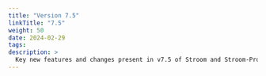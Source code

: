 ```yaml
---
title: "Version 7.5"
linkTitle: "7.5"
weight: 50
date: 2024-02-29
tags: 
description: >
  Key new features and changes present in v7.5 of Stroom and Stroom-Proxy.
---
```


